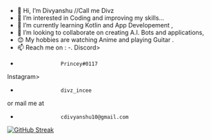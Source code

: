 - 👋 Hi, I’m Divyanshu //Call me Divz
- 👀 I’m interested in Coding and improving my skills...
- 🌱 I’m currently learning Kotlin and App Developement ,
- 💞️ I’m looking to collaborate on creating A.I. Bots and applications,
- 😊 My hobbies are watching Anime and playing Guitar .
- 📫 Reach me on : -. 
Discord>  
-                   Princey#0117
Instagram>    
-                   divz_incee
or mail me at   
-                   cdivyanshu10@gmail.com
[![GitHub Streak](https://streak-stats.demolab.com?user=Divyanshu960&theme=android-dark&hide_border=true&date_format=M%20j%5B%2C%20Y%5D)](https://git.io/streak-stats)
